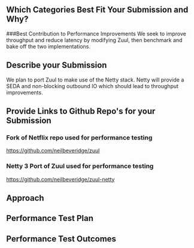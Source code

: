 ## Which Categories Best Fit Your Submission and Why?
###Best Contribution to Performance Improvements
We seek to improve throughput and reduce latency by modifying Zuul, then benchmark and bake off the two implementations.

## Describe your Submission
We plan to port Zuul to make use of the Netty stack. Netty will provide a SEDA and non-blocking outbound IO which should lead to throughput improvements.

## Provide Links to Github Repo's for your Submission
### Fork of Netflix repo used for performance testing
https://github.com/neilbeveridge/zuul
### Netty 3 Port of Zuul used for performance testing
https://github.com/neilbeveridge/zuul-netty

## Approach

## Performance Test Plan

## Performance Test Outcomes

